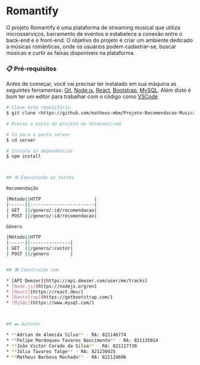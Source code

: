 # Romantify

O projeto Romantify é uma plataforma de streaming musical que utiliza microsserviços, barramento de eventos e estabelece a conexão entre o back-end e o front-end. O objetivo do projeto é criar um ambiente dedicado a músicas românticas, onde os usuários podem cadastrar-se, buscar músicas e curtir as faixas disponíveis na plataforma.


### 📋 Pré-requisitos

Antes de começar, você vai precisar ter instalado em sua máquina as seguintes ferramentas:
[Git](https://git-scm.com), [Node.js](https://nodejs.org/en/), [React](https://react.dev/), [Bootstrap](https://getbootstrap.com/), [MySQL](https://www.mysql.com/). 
Além disto é bom ter um editor para trabalhar com o código como [VSCode](https://code.visualstudio.com/)


```bash
# Clone este repositório
$ git clone <https://github.com/matheus-mbm/Projeto-Recomendacao-Musical.git>

# Acesse a pasta do projeto no terminal/cmd

# Vá para a pasta server
$ cd server 

# Instale as dependências
$ npm install



## ⚙️ Executando os testes

Recomendação

|Método||HTTP                    |
|------||------------------------|
| GET  ||/genero/:id/recomendacao|
| POST ||/genero/:id/recomendacao|

Gênero

|Método||HTTP
|------||---------------|
| GET  ||/genero/:cantor|
| POST ||/genero        |


## 🛠️ Construído com

* [API Deezer](https://api.deezer.com/user/me/tracks) 
* [Node.js](https://nodejs.org/en) 
* [React](https://react.dev/) 
* [Bootstrap](https://getbootstrap.com/)
* [MySQL](https://www.mysql.com/)



## ✒️ Autores

* **Adrian de Almeida Silva** - RA: 821146774
* **Felipe Mardoqueu Tavares Nascimento** - RA: 821135014
* **João Victor Corado da Silva** - RA: 821117730
* **Júlia Tavares Talge** - RA: 821230425
* **Matheus Barbosa Machado** - RA: 821124606


